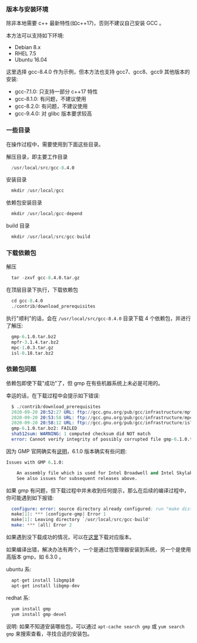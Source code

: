 
### 版本与安装环境

除非本地需要 c++ 最新特性(如c++17)，否则不建议自己安装 GCC 。

本方法可以支持如下环境:
- Debian 8.x
- RHEL 7.5
- Ubuntu 16.04

这里选择 gcc-8.4.0 作为示例，但本方法也支持 gcc7、gcc8、gcc9 其他版本的安装:
- gcc-7.1.0: 只支持一部分 c++17 特性
- gcc-8.1.0: 有问题，不建议使用
- gcc-8.2.0: 有问题，不建议使用
- gcc-9.4.0: 对 glibc 版本要求较高

### 一些目录

在操作过程中，需要使用到下面这些目录。

解压目录，即主要工作目录
```s
  /usr/local/src/gcc-8.4.0
```

安装目录
```s
  mkdir /usr/local/gcc
```

依赖包安装目录
```s
  mkdir /usr/local/gcc-depend
```

build 目录
```s
  mkdir /usr/local/src/gcc-build
```

### 下载依赖包

解压
```s
  tar -zxvf gcc-8.4.0.tar.gz
```

在顶层目录下执行，下载依赖包
```s
  cd gcc-8.4.0
  ./contrib/download_prerequisites
```

执行"顺利"的话，会在 `/usr/local/src/gcc-8.4.0` 目录下载 4 个依赖包，并进行了解压:
```s
  gmp-6.1.0.tar.bz2
  mpfr-3.1.4.tar.bz2
  mpc-1.0.3.tar.gz
  isl-0.18.tar.bz2
```

### 依赖包问题

依赖包即使下载"成功"了，但 gmp 在有些机器系统上未必是可用的。

幸运的话，在下载过程中会提示如下错误:
```s
  $ ./contrib/download_prerequisites
  2020-09-20 20:52:27 URL: ftp://gcc.gnu.org/pub/gcc/infrastructure/mpfr-3.1.4.tar.bz2 [1279284] -> "./mpfr-3.1.4.tar.bz2" [1]
  2020-09-20 20:53:58 URL: ftp://gcc.gnu.org/pub/gcc/infrastructure/mpc-1.0.3.tar.gz [669925] -> "./mpc-1.0.3.tar.gz" [1]
  2020-09-20 20:58:12 URL: ftp://gcc.gnu.org/pub/gcc/infrastructure/isl-0.18.tar.bz2 [1658291] -> "./isl-0.18.tar.bz2" [1]
  gmp-6.1.0.tar.bz2: FAILED
  sha512sum: WARNING: 1 computed checksum did NOT match
  error: Cannot verify integrity of possibly corrupted file gmp-6.1.0.tar.bz2
```
因为 GMP 官网确实有[说明](https://gmplib.org/)，6.1.0 版本确实有些问题:
```s
Issues with GMP 6.1.0:

    An assembly file which is used for Intel Broadwell and Intel Skylake (except crippled Pentiums and Celerons without BMI2) will not work correctly for Windoze. Patch.
    See also issues for subsequent releases above.
```

如果 gmp 有问题，但下载过程中并未收到任何提示，那么在后续的编译过程中，你可能遇到如下报错:
```s
  configure: error: source directory already configured; run "make distclean" there first
  make[1]: *** [configure-gmp] Error 1
  make[1]: Leaving directory `/usr/local/src/gcc-build'
  make: *** [all] Error 2
```

如果遇到没下载成功的情况，可以在[这里](https://gcc.gnu.org/pub/gcc/infrastructure/)下载对应版本。

如果编译出错，解决办法有两个，一个是通过包管理器安装到系统，另一个是使用高版本 gmp，如 6.3.0 。

ubuntu 系:
```s
  apt-get install libgmp10
  apt-get install libgmp-dev
```

redhat 系:
```s
  yum install gmp
  yum install gmp-devel
```

说明: 如果不知道安装哪些包，可以通过 `apt-cache search gmp` 或 `yum search gmp` 来搜索查看，寻找合适的安装包。
